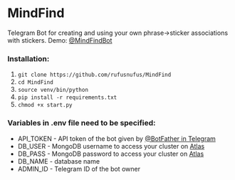# MindFind
Telegram Bot for creating and using your own phrase->sticker associations with stickers. 
Demo: [@MindFindBot](https://t.me/MindFindBot)

### Installation:
1. `git clone https://github.com/rufusnufus/MindFind`
2. `cd MindFind`
3. `source venv/bin/python`
4. `pip install -r requirements.txt`
5. `chmod +x start.py`

### Variables in .env file need to be specified:
* API_TOKEN - API token of the bot given by [@BotFather in Telegram](https://t.me/BotFather)
* DB_USER - MongoDB username to access your cluster on [Atlas](https://www.mongodb.com/cloud/atlas)
* DB_PASS - MongoDB password to access your cluster on [Atlas](https://www.mongodb.com/cloud/atlas)
* DB_NAME - database name
* ADMIN_ID - Telegram ID of the bot owner
